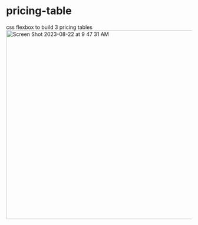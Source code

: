 # pricing-table
css flexbox to build 3 pricing tables
<img width="513" alt="Screen Shot 2023-08-22 at 9 47 31 AM" src="https://github.com/eileenghm/pricing-table/assets/68632589/9087adfd-a3b1-46ab-a1b3-e1036e1ecfc0">
